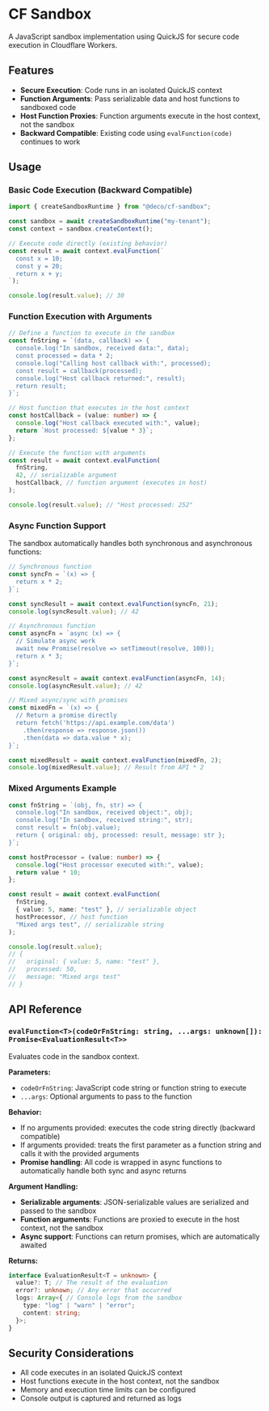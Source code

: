# CF Sandbox

A JavaScript sandbox implementation using QuickJS for secure code execution in
Cloudflare Workers.

## Features

- **Secure Execution**: Code runs in an isolated QuickJS context
- **Function Arguments**: Pass serializable data and host functions to sandboxed
  code
- **Host Function Proxies**: Function arguments execute in the host context, not
  the sandbox
- **Backward Compatible**: Existing code using `evalFunction(code)` continues to
  work

## Usage

### Basic Code Execution (Backward Compatible)

```typescript
import { createSandboxRuntime } from "@deco/cf-sandbox";

const sandbox = await createSandboxRuntime("my-tenant");
const context = sandbox.createContext();

// Execute code directly (existing behavior)
const result = await context.evalFunction(`
  const x = 10;
  const y = 20;
  return x + y;
`);

console.log(result.value); // 30
```

### Function Execution with Arguments

```typescript
// Define a function to execute in the sandbox
const fnString = `(data, callback) => {
  console.log("In sandbox, received data:", data);
  const processed = data * 2;
  console.log("Calling host callback with:", processed);
  const result = callback(processed);
  console.log("Host callback returned:", result);
  return result;
}`;

// Host function that executes in the host context
const hostCallback = (value: number) => {
  console.log("Host callback executed with:", value);
  return `Host processed: ${value * 3}`;
};

// Execute the function with arguments
const result = await context.evalFunction(
  fnString,
  42, // serializable argument
  hostCallback, // function argument (executes in host)
);

console.log(result.value); // "Host processed: 252"
```

### Async Function Support

The sandbox automatically handles both synchronous and asynchronous functions:

```typescript
// Synchronous function
const syncFn = `(x) => {
  return x * 2;
}`;

const syncResult = await context.evalFunction(syncFn, 21);
console.log(syncResult.value); // 42

// Asynchronous function
const asyncFn = `async (x) => {
  // Simulate async work
  await new Promise(resolve => setTimeout(resolve, 100));
  return x * 3;
}`;

const asyncResult = await context.evalFunction(asyncFn, 14);
console.log(asyncResult.value); // 42

// Mixed async/sync with promises
const mixedFn = `(x) => {
  // Return a promise directly
  return fetch('https://api.example.com/data')
    .then(response => response.json())
    .then(data => data.value * x);
}`;

const mixedResult = await context.evalFunction(mixedFn, 2);
console.log(mixedResult.value); // Result from API * 2
```

### Mixed Arguments Example

```typescript
const fnString = `(obj, fn, str) => {
  console.log("In sandbox, received object:", obj);
  console.log("In sandbox, received string:", str);
  const result = fn(obj.value);
  return { original: obj, processed: result, message: str };
}`;

const hostProcessor = (value: number) => {
  console.log("Host processor executed with:", value);
  return value * 10;
};

const result = await context.evalFunction(
  fnString,
  { value: 5, name: "test" }, // serializable object
  hostProcessor, // host function
  "Mixed args test", // serializable string
);

console.log(result.value);
// {
//   original: { value: 5, name: "test" },
//   processed: 50,
//   message: "Mixed args test"
// }
```

## API Reference

### `evalFunction<T>(codeOrFnString: string, ...args: unknown[]): Promise<EvaluationResult<T>>`

Evaluates code in the sandbox context.

**Parameters:**

- `codeOrFnString`: JavaScript code string or function string to execute
- `...args`: Optional arguments to pass to the function

**Behavior:**

- If no arguments provided: executes the code string directly (backward
  compatible)
- If arguments provided: treats the first parameter as a function string and
  calls it with the provided arguments
- **Promise handling**: All code is wrapped in async functions to automatically
  handle both sync and async returns

**Argument Handling:**

- **Serializable arguments**: JSON-serializable values are serialized and passed
  to the sandbox
- **Function arguments**: Functions are proxied to execute in the host context,
  not the sandbox
- **Async support**: Functions can return promises, which are automatically
  awaited

**Returns:**

```typescript
interface EvaluationResult<T = unknown> {
  value?: T; // The result of the evaluation
  error?: unknown; // Any error that occurred
  logs: Array<{ // Console logs from the sandbox
    type: "log" | "warn" | "error";
    content: string;
  }>;
}
```

## Security Considerations

- All code executes in an isolated QuickJS context
- Host functions execute in the host context, not the sandbox
- Memory and execution time limits can be configured
- Console output is captured and returned as logs
